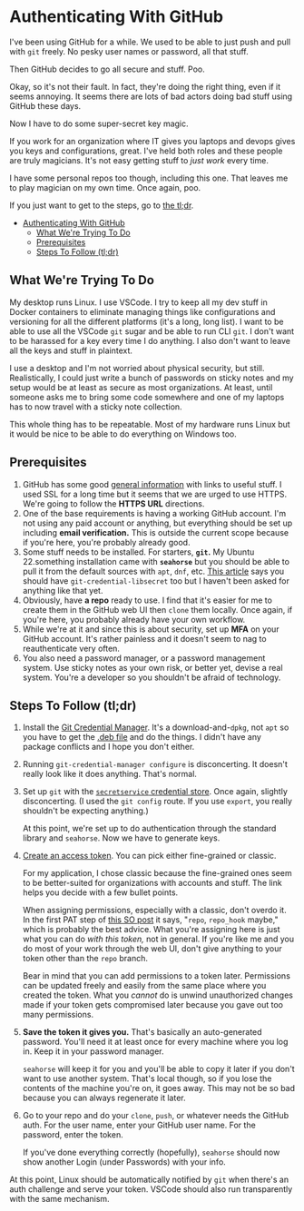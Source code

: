 # Authenticating With GitHub

I've been using GitHub for a while. We used to be able to just push and pull
with `git` freely. No pesky user names or password, all that stuff.

Then GitHub decides to go all secure and stuff. Poo.

Okay, so it's not their fault. In fact, they're doing the right thing, even if
it seems annoying. It seems there are lots of bad actors doing bad stuff using
GitHub these days.

Now I have to do some super-secret key magic.

If you work for an organization where IT gives you laptops and devops gives you
keys and configurations, great. I've held both roles and these people are truly
magicians. It's not easy getting stuff to _just work_ every time.

I have some personal repos too though, including this one. That leaves me to
play magician on my own time. Once again, poo.

If you just want to get to the steps, go to [the tl;dr](#steps-to-follow-tldr).

- [Authenticating With GitHub](#authenticating-with-github)
  - [What We're Trying To Do](#what-were-trying-to-do)
  - [Prerequisites](#prerequisites)
  - [Steps To Follow (tl;dr)](#steps-to-follow-tldr)

## What We're Trying To Do

My desktop runs Linux. I use VSCode. I try to keep all my dev stuff in Docker
containers to eliminate managing things like configurations and versioning for
all the different platforms (it's a long, long list). I want to be able to use
all the VSCode `git` sugar and be able to run CLI `git`. I don't want to be
harassed for a key every time I do anything. I also don't want to leave all the
keys and stuff in plaintext.

I use a desktop and I'm not worried about physical security, but still.
Realistically, I could just write a bunch of passwords on sticky notes and my
setup would be at least as secure as most organizations. At least, until
someone asks me to bring some code somewhere and one of my laptops has to now
travel with a sticky note collection.

This whole thing has to be repeatable. Most of my hardware runs Linux but it
would be nice to be able to do everything on Windows too.

## Prerequisites

1. GitHub has some good
   [general information](https://docs.github.com/en/get-started/getting-started-with-git/about-remote-repositories#cloning-with-https-urls)
   with links to useful stuff. I used SSL for a long time but it seems that we
   are urged to use HTTPS. We're going to follow the **HTTPS URL** directions.
1. One of the base requirements is having a working GitHub account. I'm not
   using any paid account or anything, but everything should be set up
   including **email verification.** This is outside the current scope because
   if you're here, you're probably already good.
1. Some stuff needs to be installed. For starters, **`git`.** My Ubuntu
   22.something installation came with **`seahorse`** but you should be able to
   pull it from the default sources with `apt`, `dnf`, etc.
   [This article](https://kasunc.medium.com/git-credential-management-with-gnome-passwords-and-keys-seahorse-in-linux-e7b59b3b4d3d)
   says you should have `git-credential-libsecret` too but I haven't been asked
   for anything like that yet.
1. Obviously, have **a repo** ready to use. I find that it's easier for me to
   create them in the GitHub web UI then `clone` them locally. Once again, if
   you're here, you probably already have your own workflow.
1. While we're at it and since this is about security, set up **MFA** on your
   GitHub account. It's rather painless and it doesn't seem to nag to
   reauthenticate very often.
1. You also need a password manager, or a password management system. Use
   sticky notes as your own risk, or better yet, devise a real system. You're
   a developer so you shouldn't be afraid of technology.

## Steps To Follow (tl;dr)

1. Install the [Git Credential Manager](https://github.com/git-ecosystem/git-credential-manager/blob/release/docs/install.md#debian-package).
   It's a download-and-`dpkg`, not `apt` so you have to get the [.deb file](https://github.com/GitCredentialManager/git-credential-manager/releases/latest)
   and do the things. I didn't have any package conflicts and I hope you don't
   either.
1. Running `git-credential-manager configure` is disconcerting. It doesn't
   really look like it does anything. That's normal.
1. Set up `git` with the [`secretservice` credential store](https://github.com/git-ecosystem/git-credential-manager/blob/release/docs/credstores.md#freedesktoporg-secret-service-api).
   Once again, slightly disconcerting. (I used the `git config` route. If you
   use `export`, you really shouldn't be expecting anything.)

   At this point, we're set up to do authentication through the standard
   library and `seahorse`. Now we have to generate keys.
1. [Create an access token](https://docs.github.com/en/authentication/keeping-your-account-and-data-secure/creating-a-personal-access-token).
   You can pick either fine-grained or classic.

   For my application, I chose classic because the fine-grained ones seem to be
   better-suited for organizations with accounts and stuff. The link helps you
   decide with a few bullet points.

   When assigning permissions, especially with a classic, don't overdo it. In
   the first PAT step of [this SO post](https://stackoverflow.com/a/67360592/5583468)
   it says, "`repo`, `repo_hook` maybe," which is probably the best advice.
   What you're assigning here is just what you can do _with this token,_ not
   in general. If you're like me and you do most of your work through the web
   UI, don't give anything to your token other than the `repo` branch.

   Bear in mind that you can add permissions to a token later. Permissions can
   be updated freely and easily from the same place where you created the
   token. What you _cannot_ do is unwind unauthorized changes made if your
   token gets compromised later because you gave out too many permissions.
1. **Save the token it gives you.** That's basically an auto-generated
   password. You'll need it at least once for every machine where you log in.
   Keep it in your password manager.

   `seahorse` will keep it for you and you'll be able to copy it later if you
   don't want to use another system. That's local though, so if you lose the
   contents of the machine you're on, it goes away. This may not be so bad
   because you can always regenerate it later.

1. Go to your repo and do your `clone`, `push`, or whatever needs the
   GitHub auth. For the user name, enter your GitHub user name. For the
   password, enter the token.

   If you've done everything correctly (hopefully), `seahorse` should now show
   another Login (under Passwords) with your info.

At this point, Linux should be automatically notified by `git` when there's an
auth challenge and serve your token. VSCode should also run transparently with
the same mechanism.

